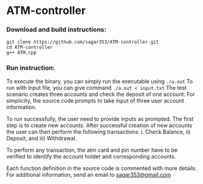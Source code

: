 # ATM-controller

### Download and build instructions:
```
git clone https://github.com/sagar353/ATM-controller.git
cd ATM-controller
g++ ATM.cpp
```

### Run instruction:
To execute the binary, you can simply run the executable using `./a.out`
To run with input file, you can give command `./a.out < input.txt`
The test scenario creates three accounts and check the deposit of one account. For simplicity, the source code prompts to take input of three user account information.


To run successfully, the user need to provide inputs as prompted. The first step is to create new accounts. After successful creation of new accounts the user can then perform the following transactions: i. Check Balance, ii) Deposit, and iii) Withdrawal.


To perform any transaction, the atm card and pin number have to be verified to identify the account holder and corresponding accounts.

Each function definition in the source code is commented with more details. For additional information, send an email to sagar353@gmail.com

